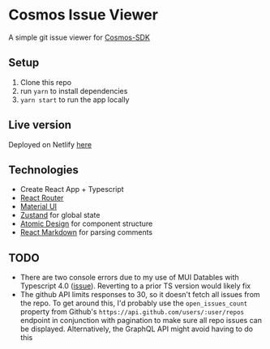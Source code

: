 # Cosmos Issue Viewer

A simple git issue viewer for [Cosmos-SDK](https://github.com/cosmos/cosmos-sdk)

## Setup

1. Clone this repo
2. run `yarn` to install dependencies
3. `yarn start` to run the app locally

## Live version

Deployed on Netlify [here](https://gifted-jackson-04a1aa.netlify.app/)

## Technologies

- Create React App + Typescript
- [React Router](https://reactrouter.com)
- [Material UI](https://material-ui.com)
- [Zustand](https://github.com/pmndrs/zustand) for global state
- [Atomic Design](https://bradfrost.com/blog/post/atomic-web-design/) for component structure
- [React Markdown](https://github.com/remarkjs/react-markdown) for parsing comments

## TODO

- There are two console errors due to my use of MUI Datables with Typescript 4.0 ([issue](https://github.com/gregnb/mui-datatables/issues/1261)). Reverting to a prior TS version would likely fix
- The github API limits responses to 30, so it doesn't fetch all issues from the repo. To get around this, I'd probably use the `open_issues_count` property from Github's `https://api.github.com/users/:user/repos` endpoint in conjunction with pagination to make sure all repo issues can be displayed. Alternatively, the GraphQL API might avoid having to do this
